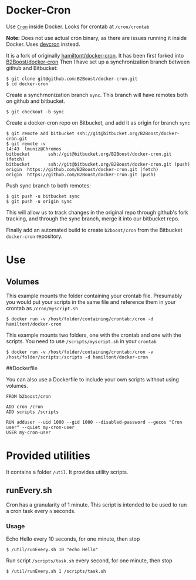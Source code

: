 # Docker-Cron

Use [`Cron`](http://en.wikipedia.org/wiki/Cron) inside Docker. Looks for crontab at  `/cron/crontab`

**Note:** Does not use actual cron binary, as there are issues running it inside Docker.
Uses [devcron](https://bitbucket.org/dbenamy/devcron/src) instead. 

It is a fork of originally [hamiltont/docker-cron](https://github.com/hamiltont/docker-cron).
It has been first forked into [B2Boost/docker-cron](https://github.com/B2Boost/docker-cron)
Then I have set up a synchronization branch between github and Bitbucket:

    $ git clone git@github.com:B2Boost/docker-cron.git
    $ cd docker-cron
Create a synchrnonization branch `sync`. This branch will have remotes both on github and bitbucket.

    $ git checkout -b sync

Create a docker-cron repo on Bitbucket, and add it as origin for branch `sync`
    
    $ git remote add bitbucket ssh://git@bitbucket.org/B2Boost/docker-cron.git
    $ git remote -v                                                                                                        14:43  lmuniz@Chromos
    bitbucket       ssh://git@bitbucket.org/B2Boost/docker-cron.git (fetch)
    bitbucket       ssh://git@bitbucket.org/B2Boost/docker-cron.git (push)
    origin  https://github.com/B2Boost/docker-cron.git (fetch)
    origin  https://github.com/B2Boost/docker-cron.git (push)

Push sync branch to both remotes:

    $ git push -u bitbucket sync
    $ git push -u origin sync


This will allow us to track changes in the original repo through github's fork tracking, and through the sync branch, merge it into our bitbucket repo.

Finally add an automated build to create `b2boost/cron` from the Bitbucket `docker-cron` repository.

# Use

## Volumes
This example mounts the folder containing your crontab file. Presumably you would
put your scripts in the same file and reference them in your crontab as `/cron/myscript.sh`

    $ docker run -v /host/folder/containing/crontab:/cron -d hamiltont/docker-cron

This example mounts two folders, one with the crontab and one with the scripts. You need 
to use `/scripts/myscript.sh` in your `crontab`

    $ docker run -v /host/folder/containing/crontab:/cron -v /host/folder/scripts:/scripts -d hamiltont/docker-cron

##Dockerfile

You can also use a Dockerfile to include your own scripts without using volumes.
 
    FROM b2boost/cron
    
    ADD cron /cron
    ADD scripts /scripts
    
    RUN adduser --uid 1000 --gid 1000 --disabled-password --gecos "Cron user" --quiet my-cron-user
    USER my-cron-user

  
# Provided utilities

It contains a folder `/util`. It provides utility scripts. 

## runEvery.sh

Cron has a granularity of 1 minute. This script is intended to be used to run a cron task every `n` seconds. 

### Usage

Echo Hello every 10 seconds, for one minute, then stop


    $ /util/runEvery.sh 10 "echo Hello"

Run script `/scripts/task.sh` every second, for one minute, then stop


    $ /util/runEvery.sh 1 /scripts/task.sh


 
